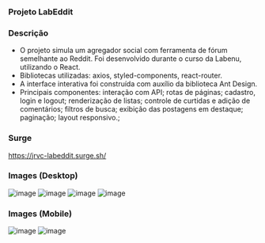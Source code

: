 ### Projeto LabEddit

### Descrição
- O projeto simula um agregador social com ferramenta de fórum semelhante ao Reddit. Foi desenvolvido durante o curso da Labenu, utilizando o React.
- Bibliotecas utilizadas: axios, styled-components, react-router.
- A interface interativa foi construída com auxílio da biblioteca Ant Design.
- Principais componentes: interação com API; rotas de páginas; cadastro, login e logout; renderização de listas; controle de curtidas e adição de comentários; filtros de busca; exibição das postagens em destaque; paginação; layout responsivo.;

### Surge
https://jrvc-labeddit.surge.sh/

### Images (Desktop)
![image](https://user-images.githubusercontent.com/80327029/146690282-afc8ea8b-3d52-4442-a180-e853b18ff9a8.png)
![image](https://user-images.githubusercontent.com/80327029/146690288-e5d603e1-9622-4a21-8eff-a2c4d077a085.png)
![image](https://user-images.githubusercontent.com/80327029/146690944-ce359e23-9d4a-470e-b9ce-818ec7d6c0c4.png)
![image](https://user-images.githubusercontent.com/80327029/146690501-f22d5f9b-a484-401b-a14b-ad3f78ae1545.png)

### Images (Mobile) 
![image](https://user-images.githubusercontent.com/80327029/146690966-9d73f5c5-f2f3-487f-890e-c05c2452b1d0.png)
![image](https://user-images.githubusercontent.com/80327029/146691481-e2df3f32-a26e-4634-847c-db311c4802aa.png)
